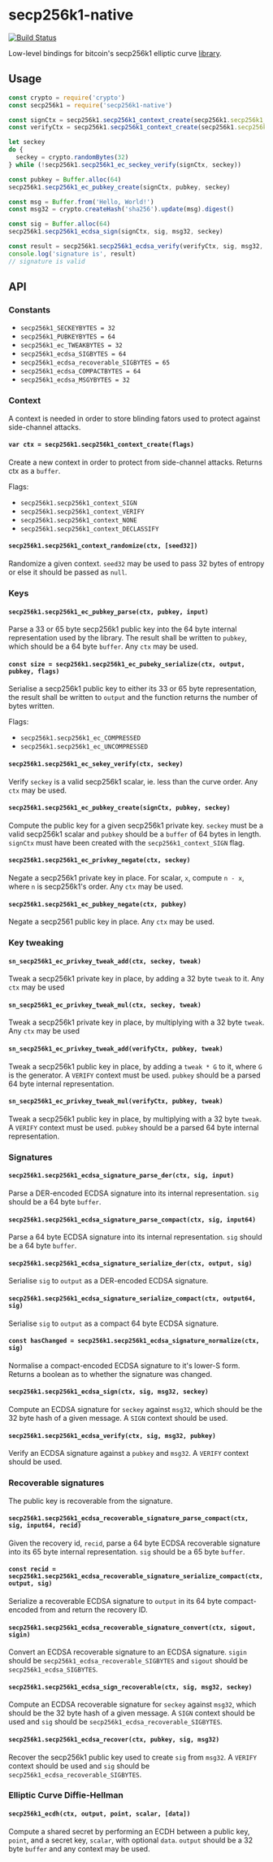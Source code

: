 # secp256k1-native
[![Build Status](https://travis-ci.org/chm-diederichs/secp256k1-native.svg?branch=master)](https://travis-ci.org/chm-diederichs/secp256k1-native)

Low-level bindings for bitcoin's secp256k1 elliptic curve [library](https://github.com/bitcoin-core/secp256k1).

## Usage
```js
const crypto = require('crypto')
const secp256k1 = require('secp256k1-native')

const signCtx = secp256k1.secp256k1_context_create(secp256k1.secp256k1_context_SIGN)
const verifyCtx = secp256k1.secp256k1_context_create(secp256k1.secp256k1_context_VERIFY)

let seckey
do {
  seckey = crypto.randomBytes(32)
} while (!secp256k1.secp256k1_ec_seckey_verify(signCtx, seckey))

const pubkey = Buffer.alloc(64)
secp256k1.secp256k1_ec_pubkey_create(signCtx, pubkey, seckey)

const msg = Buffer.from('Hello, World!')
const msg32 = crypto.createHash('sha256').update(msg).digest()

const sig = Buffer.alloc(64)
secp256k1.secp256k1_ecdsa_sign(signCtx, sig, msg32, seckey)

const result = secp256k1.secp256k1_ecdsa_verify(verifyCtx, sig, msg32, pubkey) ? 'valid' : 'invalid'
console.log('signature is', result)
// signature is valid
```

## API

### Constants

- `secp256k1_SECKEYBYTES = 32`
- `secp256k1_PUBKEYBYTES = 64`
- `secp256k1_ec_TWEAKBYTES = 32`
- `secp256k1_ecdsa_SIGBYTES = 64`
- `secp256k1_ecdsa_recoverable_SIGBYTES = 65`
- `secp256k1_ecdsa_COMPACTBYTES = 64`
- `secp256k1_ecdsa_MSGYBYTES = 32`

### Context

A context is needed in order to store blinding fators used to protect against side-channel attacks.

#### `var ctx = secp256k1.secp256k1_context_create(flags)`

Create a new context in order to protect from side-channel attacks. Returns ctx as a `buffer`.

Flags:
- `secp256k1.secp256k1_context_SIGN`
- `secp256k1.secp256k1_context_VERIFY`
- `secp256k1.secp256k1_context_NONE`
- `secp256k1.secp256k1_context_DECLASSIFY`

#### `secp256k1.secp256k1_context_randomize(ctx, [seed32])`

Randomize a given context. `seed32` may be used to pass 32 bytes of entropy or else it should be passed as `null`.

### Keys

#### `secp256k1.secp256k1_ec_pubkey_parse(ctx, pubkey, input)`

Parse a 33 or 65 byte secp256k1 public key into the 64 byte internal representation used by the library. The result shall be written to `pubkey`, which should be a 64 byte `buffer`. Any `ctx` may be used.

#### `const size = secp256k1.secp256k1_ec_pubeky_serialize(ctx, output, pubkey, flags)`

Serialise a secp256k1 public key to either its 33 or 65 byte representation, the result shall be written to `output` and the function returns the number of bytes written.

Flags:
- `secp256k1.secp256k1_ec_COMPRESSED`
- `secp256k1.secp256k1_ec_UNCOMPRESSED`

#### `secp256k1.secp256k1_ec_sekey_verify(ctx, seckey)`

Verify `seckey` is a valid secp256k1 scalar, ie. less than the curve order. Any `ctx` may be used.

#### `secp256k1.secp256k1_ec_pubkey_create(signCtx, pubkey, seckey)`

Compute the public key for a given secp256k1 private key. `seckey` must be a valid secp256k1 scalar and `pubkey` should be a `buffer` of 64 bytes in length. `signCtx` must have been created with the `secp256k1_context_SIGN` flag.

#### `secp256k1.secp256k1_ec_privkey_negate(ctx, seckey)`

Negate a secp256k1 private key in place. For scalar, `x`, compute `n - x`, where `n` is secp256k1's order. Any `ctx` may be used.

#### `secp256k1.secp256k1_ec_pubkey_negate(ctx, pubkey)`

Negate a secp2561 public key in place. Any `ctx` may be used.

### Key tweaking

#### `sn_secp256k1_ec_privkey_tweak_add(ctx, seckey, tweak)`

Tweak a secp256k1 private key in place, by adding a 32 byte `tweak` to it. Any `ctx` may be used

#### `sn_secp256k1_ec_privkey_tweak_mul(ctx, seckey, tweak)`

Tweak a secp256k1 private key in place, by multiplying with a 32 byte `tweak`. Any `ctx` may be used

#### `sn_secp256k1_ec_privkey_tweak_add(verifyCtx, pubkey, tweak)`

Tweak a secp256k1 public key in place, by adding a `tweak * G` to it, where `G` is the generator. A `VERIFY` context must be used. `pubkey` should be a parsed 64 byte internal representation.

#### `sn_secp256k1_ec_privkey_tweak_mul(verifyCtx, pubkey, tweak)`

Tweak a secp256k1 public key in place, by multiplying with a 32 byte `tweak`. A `VERIFY` context must be used. `pubkey` should be a parsed 64 byte internal representation.

### Signatures

#### `secp256k1.secp256k1_ecdsa_signature_parse_der(ctx, sig, input)`

Parse a DER-encoded ECDSA signature into its internal representation. `sig` should be a 64 byte `buffer`.

#### `secp256k1.secp256k1_ecdsa_signature_parse_compact(ctx, sig, input64)`

Parse a 64 byte ECDSA signature into its internal representation. `sig` should be a 64 byte `buffer`.

#### `secp256k1.secp256k1_ecdsa_signature_serialize_der(ctx, output, sig)`

Serialise `sig` to `output` as a DER-encoded ECDSA signature.

#### `secp256k1.secp256k1_ecdsa_signature_serialize_compact(ctx, output64, sig)`

Serialise `sig` to `output` as a compact 64 byte ECDSA signature.

#### `const hasChanged = secp256k1.secp256k1_ecdsa_signature_normalize(ctx, sig)`

Normalise a compact-encoded ECDSA signature to it's lower-S form. Returns a boolean as to whether the signature was changed.

#### `secp256k1.secp256k1_ecdsa_sign(ctx, sig, msg32, seckey)`

Compute an ECDSA signature for `seckey` against `msg32`, which should be the 32 byte hash of a given message. A `SIGN` context should be used.

#### `secp256k1.secp256k1_ecdsa_verify(ctx, sig, msg32, pubkey)`

Verify an ECDSA signature against a `pubkey` and `msg32`. A `VERIFY` context should be used.

### Recoverable signatures

The public key is recoverable from the signature.

#### `secp256k1.secp256k1_ecdsa_recoverable_signature_parse_compact(ctx, sig, input64, recid)`

Given the recovery id, `recid`, parse a 64 byte ECDSA recoverable signature into its 65 byte internal representation. `sig` should be a 65 byte `buffer`.

#### `const recid = secp256k1.secp256k1_ecdsa_recoverable_signature_serialize_compact(ctx, output, sig)`

Serialize a recoverable ECDSA signature to `output` in its 64 byte compact-encoded from and return the recovery ID.

#### `secp256k1.secp256k1_ecdsa_recoverable_signature_convert(ctx, sigout, sigin)`

Convert an ECDSA recoverable signature to an ECDSA signature. `sigin` should be `secp256k1_ecdsa_recoverable_SIGBYTES` and `sigout` should be `secp256k1_ecdsa_SIGBYTES`.

#### `secp256k1.secp256k1_ecdsa_sign_recoverable(ctx, sig, msg32, seckey)`

Compute an ECDSA recoverable signature for `seckey` against `msg32`, which should be the 32 byte hash of a given message. A `SIGN` context should be used and `sig` should be `secp256k1_ecdsa_recoverable_SIGBYTES`.

#### `secp256k1.secp256k1_ecdsa_recover(ctx, pubkey, sig, msg32)`

Recover the secp256k1 public key used to create `sig` from `msg32`. A `VERIFY` context should be used and `sig` should be `secp256k1_ecdsa_recoverable_SIGBYTES`.

### Elliptic Curve Diffie-Hellman

#### `secp256k1_ecdh(ctx, output, point, scalar, [data])`

Compute a shared secret by performing an ECDH between a public key, `point`, and a secret key, `scalar`, with optional `data`. `output` should be a 32 byte `buffer` and any context may be used. 
